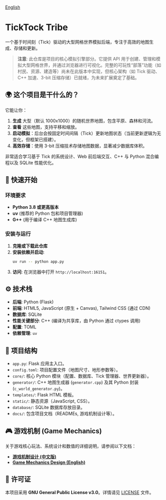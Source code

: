 [English](./docs/README.en.md)

# TickTock Tribe

一个基于时间刻（Tick）驱动的大型网格世界模拟后端，专注于高效的地图生成、存储和更新。

> **注意**: 此仓库是项目的核心模拟引擎部分。它提供 API 用于创建、管理和模拟大型网格世界，并通过浏览器进行可视化。完整的可玩性“部落”功能（如村民、资源、建造等）尚未在此版本中实现，但核心架构（如 Tick 驱动、C++ 加速、3-bit 压缩存储）已就绪，为未来扩展奠定了基础。

## 🌍 这个项目是干什么的？

它能让你：

1.  **生成** 大型（默认 1000x1000）的随机世界地图，包含平原、森林和河流。
2.  **查看** 这些地图，支持平移和缩放。
3.  **启动模拟**：后台会按固定时间间隔（Tick）更新地图状态（当前更新逻辑为无变化，但框架已搭建）。
4.  **高效存储**：使用 3-bit 压缩技术存储地图数据，显著减少数据库体积。

非常适合学习基于 Tick 的系统设计、Web 前后端交互、C++ 与 Python 混合编程以及 SQLite 性能优化。

## 🚀 快速开始

### 环境要求

- **Python 3.8 或更高版本**
- **uv** (推荐的 Python 包和项目管理器)
- **G++** (用于编译 C++ 地图生成库)

### 安装与运行

1.  **克隆或下载此仓库**
2.  **安装依赖并启动**:
    ```bash
    uv run -- python app.py
    ```
3.  **访问**: 在浏览器中打开 `http://localhost:16151`。

## ⚙️ 技术栈

- **后端**: Python (Flask)
- **前端**: HTML5, JavaScript (原生 + Canvas), Tailwind CSS (通过 CDN)
- **数据库**: SQLite
- **性能关键部分**: C++ (编译为共享库，由 Python 通过 ctypes 调用)
- **配置**: TOML
- **依赖管理**: `uv`

## 📁 项目结构

- `app.py`: Flask 应用主入口。
- `config.toml`: 项目配置文件（地图尺寸、地形参数等）。
- `core/`: 核心 Python 模块（配置、数据库、Tick 管理器、世界更新器）。
- `generator/`: C++ 地图生成器 (`generator.cpp`) 及其 Python 封装 (`c_world_generator.py`)。
- `templates/`: Flask HTML 模板。
- `static/`: 静态资源（JavaScript, CSS）。
- `database/`: SQLite 数据库存放目录。
- `docs/`: 包含项目文档（READMEs, 游戏机制设计等）。

## 🎮 游戏机制 (Game Mechanics)

关于游戏核心玩法、系统设计和数值的详细说明，请参阅以下文档：

- **[游戏机制设计 (中文版)](./docs/游戏机制设计.md)**
- **[Game Mechanics Design (English)](./docs/Game_Mechanics.md)**

## 📜 许可证

本项目采用 **GNU General Public License v3.0**。详情请见 [LICENSE](LICENSE) 文件。
